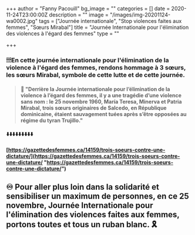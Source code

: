 +++
author = "Fanny Pacouill"
bg_image = ""
categories = []
date = 2020-11-24T23:00:00Z
description = ""
image = "/images/img-20201124-wa0002.jpg"
tags = ["Journée internationale", "Stop violences faites aux femmes", "Sœurs Mirabal"]
title = "Journée Internationale pour l'élimination des violences à l'égard des femmes"
type = ""

+++
### 🕯🕯🕯En cette journée internationale pour l'élimination de la violence à l'égard des femmes, rendons hommage à 3 sœurs, les sœurs Mirabal, symbole de cette lutte et de cette journée.

> 
>
> #### 📌 "Derrière la Journée internationale pour l’élimination de la violence à l’égard des femmes, il y a une tragédie d’une violence sans nom : le 25 novembre 1960, María Teresa, Minerva et Patria Mirabal, trois sœurs originaires de Salcedo, en République dominicaine, étaient sauvagement tuées après s’être opposées au régime du tyran Trujillo."

#### ⬇️⬇️⬇️⬇️⬇️⬇️⬇️⬇️⬇️

#### [https://gazettedesfemmes.ca/14159/trois-soeurs-contre-une-dictature/](https://gazettedesfemmes.ca/14159/trois-soeurs-contre-une-dictature/ "https://gazettedesfemmes.ca/14159/trois-soeurs-contre-une-dictature/")

## ♾ Pour aller plus loin dans la solidarité et sensibiliser un maximum de personnes, en ce 25 novembre, Journée Internationale pour l'élimination des violences faites aux femmes, portons toutes et  tous un ruban blanc. 🎗